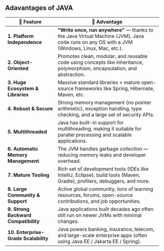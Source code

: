 ## Adavantages of JAVA

| 🌟 Feature                           | 🚀 Advantage                                                                                                                                |
| ------------------------------------ | ------------------------------------------------------------------------------------------------------------------------------------------- |
| **1. Platform Independence**         | **"Write once, run anywhere"** — thanks to the Java Virtual Machine (JVM), Java code runs on any OS with a JVM (Windows, Linux, Mac, etc.). |
| **2. Object-Oriented**               | Promotes clean, modular, and reusable code using concepts like inheritance, polymorphism, encapsulation, and abstraction.                   |
| **3. Huge Ecosystem & Libraries**    | Massive standard libraries + mature open-source frameworks like Spring, Hibernate, Maven, etc.                                              |
| **4. Robust & Secure**               | Strong memory management (no pointer arithmetic), exception handling, type checking, and a large set of security APIs.                      |
| **5. Multithreaded**                 | Java has built-in support for multithreading, making it suitable for parallel processing and scalable applications.                         |
| **6. Automatic Memory Management**   | The JVM handles garbage collection — reducing memory leaks and developer overhead.                                                          |
| **7. Mature Tooling**                | Rich set of development tools (IDEs like IntelliJ, Eclipse), build tools (Maven, Gradle), profilers, debuggers, and more.                   |
| **8. Large Community & Support**     | Active global community, tons of learning resources, forums, open-source contributions, and job opportunities.                              |
| **9. Strong Backward Compatibility** | Java applications built decades ago often still run on newer JVMs with minimal changes.                                                     |
| **10. Enterprise-Grade Scalability** | Java powers banking, insurance, telecom, and large-scale enterprise apps (often using Java EE / Jakarta EE / Spring).                       |
